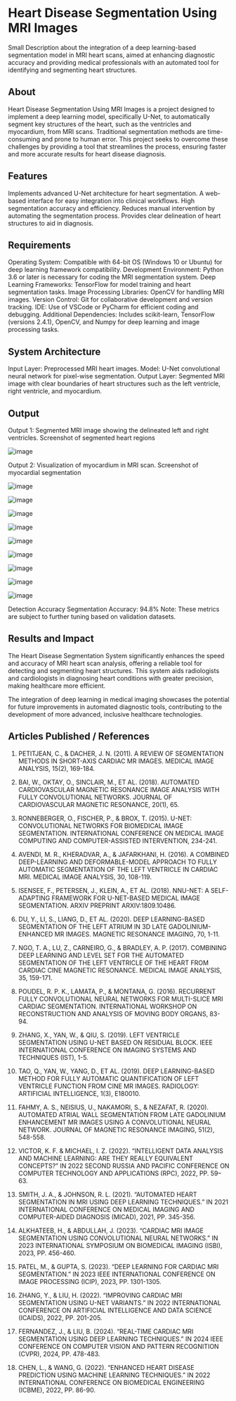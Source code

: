 # Heart Disease Segmentation Using MRI Images
Small Description about the integration of a deep learning-based segmentation model in MRI heart scans, aimed at enhancing diagnostic accuracy and providing medical professionals with an automated tool for identifying and segmenting heart structures.

## About
Heart Disease Segmentation Using MRI Images is a project designed to implement a deep learning model, specifically U-Net, to automatically segment key structures of the heart, such as the ventricles and myocardium, from MRI scans. Traditional segmentation methods are time-consuming and prone to human error. This project seeks to overcome these challenges by providing a tool that streamlines the process, ensuring faster and more accurate results for heart disease diagnosis.

## Features
Implements advanced U-Net architecture for heart segmentation.
A web-based interface for easy integration into clinical workflows.
High segmentation accuracy and efficiency.
Reduces manual intervention by automating the segmentation process.
Provides clear delineation of heart structures to aid in diagnosis.

## Requirements
Operating System: Compatible with 64-bit OS (Windows 10 or Ubuntu) for deep learning framework compatibility.
Development Environment: Python 3.6 or later is necessary for coding the MRI segmentation system.
Deep Learning Frameworks: TensorFlow for model training and heart segmentation tasks.
Image Processing Libraries: OpenCV for handling MRI images.
Version Control: Git for collaborative development and version tracking.
IDE: Use of VSCode or PyCharm for efficient coding and debugging.
Additional Dependencies: Includes scikit-learn, TensorFlow (versions 2.4.1), OpenCV, and Numpy for deep learning and image processing tasks.

## System Architecture
Input Layer: Preprocessed MRI heart images.
Model: U-Net convolutional neural network for pixel-wise segmentation.
Output Layer: Segmented MRI image with clear boundaries of heart structures such as the left ventricle, right ventricle, and myocardium.

## Output
Output 1: Segmented MRI image showing the delineated left and right ventricles. Screenshot of segmented heart regions

![image](https://github.com/user-attachments/assets/6201c6b2-a389-434d-80b7-45137573cd77)

Output 2: Visualization of myocardium in MRI scan. Screenshot of myocardial segmentation

![image](https://github.com/Darkwebnew/Miniproject/blob/main/img/Screenshot%202024-11-02%20142539.png)

![image](https://github.com/Darkwebnew/Miniproject/blob/main/img/Screenshot%202024-11-02%20142826.png)

![image](https://github.com/Darkwebnew/Miniproject/blob/main/img/Screenshot%202024-11-02%20143527.png)

![image](https://github.com/Darkwebnew/Miniproject/blob/main/img/Screenshot%202024-11-02%20144933.png)

![image](https://github.com/Darkwebnew/Miniproject/blob/main/img/Screenshot%202024-10-16%20143401.png)

![image](https://github.com/Darkwebnew/Miniproject/blob/main/img/Screenshot%202024-10-16%20143454.png)

![image](https://github.com/Darkwebnew/Miniproject/blob/main/img/Screenshot%202024-10-16%20143537.png)

![image](https://github.com/Darkwebnew/Miniproject/blob/main/img/Screenshot%202024-10-16%20143608.png)

![image](https://github.com/Darkwebnew/Miniproject/blob/main/img/Screenshot%202024-10-16%20143647.png)

Detection Accuracy
Segmentation Accuracy: 94.8%
Note: These metrics are subject to further tuning based on validation datasets.

## Results and Impact
The Heart Disease Segmentation System significantly enhances the speed and accuracy of MRI heart scan analysis, offering a reliable tool for detecting and segmenting heart structures. This system aids radiologists and cardiologists in diagnosing heart conditions with greater precision, making healthcare more efficient.

The integration of deep learning in medical imaging showcases the potential for future improvements in automated diagnostic tools, contributing to the development of more advanced, inclusive healthcare technologies.

## Articles Published / References

1.	PETITJEAN, C., & DACHER, J. N. (2011). A REVIEW OF SEGMENTATION METHODS IN SHORT-AXIS CARDIAC MR IMAGES. MEDICAL IMAGE ANALYSIS, 15(2), 169-184.

2.	BAI, W., OKTAY, O., SINCLAIR, M., ET AL. (2018). AUTOMATED CARDIOVASCULAR MAGNETIC RESONANCE IMAGE ANALYSIS WITH FULLY CONVOLUTIONAL NETWORKS. JOURNAL OF CARDIOVASCULAR MAGNETIC RESONANCE, 20(1), 65.

3.	RONNEBERGER, O., FISCHER, P., & BROX, T. (2015). U-NET: CONVOLUTIONAL NETWORKS FOR BIOMEDICAL IMAGE SEGMENTATION. INTERNATIONAL CONFERENCE ON MEDICAL IMAGE COMPUTING AND COMPUTER-ASSISTED INTERVENTION, 234-241.

4.	AVENDI, M. R., KHERADVAR, A., & JAFARKHANI, H. (2016). A COMBINED DEEP-LEARNING AND DEFORMABLE-MODEL APPROACH TO FULLY AUTOMATIC SEGMENTATION OF THE LEFT VENTRICLE IN CARDIAC MRI. MEDICAL IMAGE ANALYSIS, 30, 108-119.

5.	ISENSEE, F., PETERSEN, J., KLEIN, A., ET AL. (2018). NNU-NET: A SELF-ADAPTING FRAMEWORK FOR U-NET-BASED MEDICAL IMAGE SEGMENTATION. ARXIV PREPRINT ARXIV:1809.10486.
6.	DU, Y., LI, S., LIANG, D., ET AL. (2020). DEEP LEARNING-BASED SEGMENTATION OF THE LEFT ATRIUM IN 3D LATE GADOLINIUM-ENHANCED MR IMAGES. MAGNETIC RESONANCE IMAGING, 70, 1-11.

7.	NGO, T. A., LU, Z., CARNEIRO, G., & BRADLEY, A. P. (2017). COMBINING DEEP LEARNING AND LEVEL SET FOR THE AUTOMATED SEGMENTATION OF THE LEFT VENTRICLE OF THE HEART FROM CARDIAC CINE MAGNETIC RESONANCE. MEDICAL IMAGE ANALYSIS, 35, 159-171.

8.	POUDEL, R. P. K., LAMATA, P., & MONTANA, G. (2016). RECURRENT FULLY CONVOLUTIONAL NEURAL NETWORKS FOR MULTI-SLICE MRI CARDIAC SEGMENTATION. INTERNATIONAL WORKSHOP ON RECONSTRUCTION AND ANALYSIS OF MOVING BODY ORGANS, 83-94.

9.	ZHANG, X., YAN, W., & QIU, S. (2019). LEFT VENTRICLE SEGMENTATION USING U-NET BASED ON RESIDUAL BLOCK. IEEE INTERNATIONAL CONFERENCE ON IMAGING SYSTEMS AND TECHNIQUES (IST), 1-5.

10.	TAO, Q., YAN, W., YANG, D., ET AL. (2019). DEEP LEARNING-BASED METHOD FOR FULLY AUTOMATIC QUANTIFICATION OF LEFT VENTRICLE FUNCTION FROM CINE MR IMAGES. RADIOLOGY: ARTIFICIAL INTELLIGENCE, 1(3), E180010.

11.	FAHMY, A. S., NEISIUS, U., NAKAMORI, S., & NEZAFAT, R. (2020). AUTOMATED ATRIAL WALL SEGMENTATION FROM LATE GADOLINIUM ENHANCEMENT MR IMAGES USING A CONVOLUTIONAL NEURAL NETWORK. JOURNAL OF MAGNETIC RESONANCE IMAGING, 51(2), 548-558.

12.	VICTOR, K. F. & MICHAEL, I. Z. (2022). “INTELLIGENT DATA ANALYSIS AND MACHINE LEARNING: ARE THEY REALLY EQUIVALENT CONCEPTS?” IN 2022 SECOND RUSSIA AND PACIFIC CONFERENCE ON COMPUTER TECHNOLOGY AND APPLICATIONS (RPC), 2022, PP. 59–63.
  
13.	SMITH, J. A., & JOHNSON, R. L. (2021). “AUTOMATED HEART SEGMENTATION IN MRI USING DEEP LEARNING TECHNIQUES.” IN 2021 INTERNATIONAL CONFERENCE ON MEDICAL IMAGING AND COMPUTER-AIDED DIAGNOSIS (MICAD), 2021, PP. 345-356.
   
14.	ALKHATEEB, H., & ABDULLAH, J. (2023). “CARDIAC MRI IMAGE SEGMENTATION USING CONVOLUTIONAL NEURAL NETWORKS.” IN 2023 INTERNATIONAL SYMPOSIUM ON BIOMEDICAL IMAGING (ISBI), 2023, PP. 456-460.
	
15.	PATEL, M., & GUPTA, S. (2023). “DEEP LEARNING FOR CARDIAC MRI SEGMENTATION.” IN 2023 IEEE INTERNATIONAL CONFERENCE ON IMAGE PROCESSING (ICIP), 2023, PP. 1301-1305.

16.	ZHANG, Y., & LIU, H. (2022). “IMPROVING CARDIAC MRI SEGMENTATION USING U-NET VARIANTS.” IN 2022 INTERNATIONAL CONFERENCE ON ARTIFICIAL INTELLIGENCE AND DATA SCIENCE (ICAIDS), 2022, PP. 201-205.

17.	FERNANDEZ, J., & LIU, B. (2024). “REAL-TIME CARDIAC MRI SEGMENTATION USING DEEP LEARNING TECHNIQUES.” IN 2024 IEEE CONFERENCE ON COMPUTER VISION AND PATTERN RECOGNITION (CVPR), 2024, PP. 478-483.

18.	CHEN, L., & WANG, G. (2022). “ENHANCED HEART DISEASE PREDICTION USING MACHINE LEARNING TECHNIQUES.” IN 2022 INTERNATIONAL CONFERENCE ON BIOMEDICAL ENGINEERING (ICBME), 2022, PP. 86-90.

